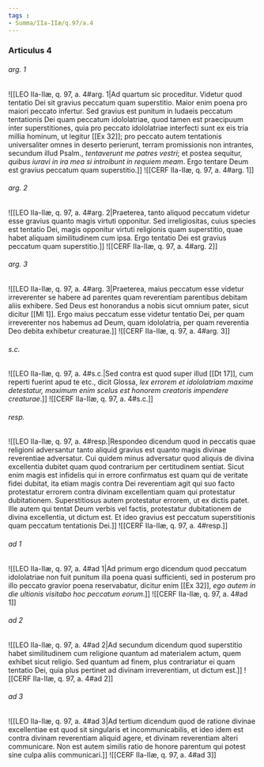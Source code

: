 ```yaml
---
tags : 
- Summa/IIa-IIæ/q.97/a.4
---
```


### Articulus 4

###### arg. 1
![[LEO IIa-IIæ, q. 97, a. 4#arg. 1|Ad quartum sic proceditur. Videtur quod tentatio Dei sit gravius peccatum quam superstitio. Maior enim poena pro maiori peccato infertur. Sed gravius est punitum in Iudaeis peccatum tentationis Dei quam peccatum idololatriae, quod tamen est praecipuum inter superstitiones, quia pro peccato idololatriae interfecti sunt ex eis tria millia hominum, ut legitur [[Ex 32]]; pro peccato autem tentationis universaliter omnes in deserto perierunt, terram promissionis non intrantes, secundum illud Psalm., *tentaverunt me patres vestri*; et postea sequitur, *quibus iuravi in ira mea si introibunt in requiem meam*. Ergo tentare Deum est gravius peccatum quam superstitio.]]
![[CERF IIa-IIæ, q. 97, a. 4#arg. 1]]

###### arg. 2
![[LEO IIa-IIæ, q. 97, a. 4#arg. 2|Praeterea, tanto aliquod peccatum videtur esse gravius quanto magis virtuti opponitur. Sed irreligiositas, cuius species est tentatio Dei, magis opponitur virtuti religionis quam superstitio, quae habet aliquam similitudinem cum ipsa. Ergo tentatio Dei est gravius peccatum quam superstitio.]]
![[CERF IIa-IIæ, q. 97, a. 4#arg. 2]]

###### arg. 3
![[LEO IIa-IIæ, q. 97, a. 4#arg. 3|Praeterea, maius peccatum esse videtur irreverenter se habere ad parentes quam reverentiam parentibus debitam aliis exhibere. Sed Deus est honorandus a nobis sicut omnium pater, sicut dicitur [[Ml 1]]. Ergo maius peccatum esse videtur tentatio Dei, per quam irreverenter nos habemus ad Deum, quam idololatria, per quam reverentia Deo debita exhibetur creaturae.]]
![[CERF IIa-IIæ, q. 97, a. 4#arg. 3]]

###### s.c.
![[LEO IIa-IIæ, q. 97, a. 4#s.c.|Sed contra est quod super illud [[Dt 17]], cum reperti fuerint apud te etc., dicit Glossa, *lex errorem et idololatriam maxime detestatur, maximum enim scelus est honorem creatoris impendere creaturae*.]]
![[CERF IIa-IIæ, q. 97, a. 4#s.c.]]

###### resp.
![[LEO IIa-IIæ, q. 97, a. 4#resp.|Respondeo dicendum quod in peccatis quae religioni adversantur tanto aliquid gravius est quanto magis divinae reverentiae adversatur. Cui quidem minus adversatur quod aliquis de divina excellentia dubitet quam quod contrarium per certitudinem sentiat. Sicut enim magis est infidelis qui in errore confirmatus est quam qui de veritate fidei dubitat, ita etiam magis contra Dei reverentiam agit qui suo facto protestatur errorem contra divinam excellentiam quam qui protestatur dubitationem. Superstitiosus autem protestatur errorem, ut ex dictis patet. Ille autem qui tentat Deum verbis vel factis, protestatur dubitationem de divina excellentia, ut dictum est. Et ideo gravius est peccatum superstitionis quam peccatum tentationis Dei.]]
![[CERF IIa-IIæ, q. 97, a. 4#resp.]]

###### ad 1
![[LEO IIa-IIæ, q. 97, a. 4#ad 1|Ad primum ergo dicendum quod peccatum idololatriae non fuit punitum illa poena quasi sufficienti, sed in posterum pro illo peccato gravior poena reservabatur, dicitur enim [[Ex 32]], *ego autem in die ultionis visitabo hoc peccatum eorum*.]]
![[CERF IIa-IIæ, q. 97, a. 4#ad 1]]

###### ad 2
![[LEO IIa-IIæ, q. 97, a. 4#ad 2|Ad secundum dicendum quod superstitio habet similitudinem cum religione quantum ad materialem actum, quem exhibet sicut religio. Sed quantum ad finem, plus contrariatur ei quam tentatio Dei, quia plus pertinet ad divinam irreverentiam, ut dictum est.]]
![[CERF IIa-IIæ, q. 97, a. 4#ad 2]]

###### ad 3
![[LEO IIa-IIæ, q. 97, a. 4#ad 3|Ad tertium dicendum quod de ratione divinae excellentiae est quod sit singularis et incommunicabilis, et ideo idem est contra divinam reverentiam aliquid agere, et divinam reverentiam alteri communicare. Non est autem similis ratio de honore parentum qui potest sine culpa aliis communicari.]]
![[CERF IIa-IIæ, q. 97, a. 4#ad 3]]

